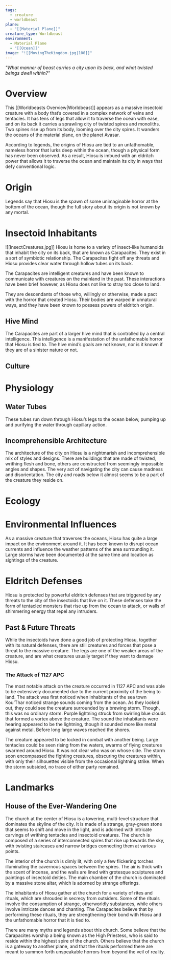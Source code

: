 ```yaml
---
tags:
  - creature
  - worldbeast
plane:
  - "[[Material Plane]]"
creature_type: Worldbeast
environment:
  - Material Plane
  - "[[Ocean]]"
image: "![[MovingTheKingdom.jpg|100]]"
---
```

*"What manner of beast carries a city upon its back, and what twisted beings dwell within?"*
# Overview
This [[Worldbeasts Overview|Worldbeast]] appears as a massive insectoid creature with a body that’s covered in a complex network of veins and tentacles. It has tens of legs that allow it to traverse the ocean with ease, and on its back it carries a sprawling city of twisted spires and monoliths. Two spines rise up from its body, looming over the city spires. It wanders the oceans of the material plane, on the planet Avasar.

According to legends, the origins of Hiosu are tied to an unfathomable, nameless horror that lurks deep within the ocean, though a physical form has never been observed. As a result, Hiosu is imbued with an eldritch power that allows it to traverse the ocean and maintain its city in ways that defy conventional logic.
# Origin
Legends say that Hiosu is the spawn of some unimaginable horror at the bottom of the ocean, though the full story about its origin is not known by any mortal.
# Insectoid Inhabitants
<span class="leftimg"><span class="smallimg"> ![[InsectCreatures.jpg]] </span></span>Hiosu is home to a variety of insect-like humanoids that inhabit the city on its back, that are known as Carapacites. They exist in a sort of symbiotic relationship. The Carapacites fight off any threats and Hiosu provides clear water through hollow tubes on its back.

The Carapacites are intelligent creatures and have been known to communicate with creatures on the mainland in the past. These interactions have been brief however, as Hiosu does not like to stray too close to land.

They are descendants of those who, willingly or otherwise, made a pact with the horror that created Hiosu. Their bodies are warped in unnatural ways, and they have been known to possess powers of eldritch origin.
## Hive Mind
The Carapacites are part of a larger hive mind that is controlled by a central intelligence. This intelligence is a manifestation of the unfathomable horror that Hiosu is tied to. The hive mind’s goals are not known, nor is it known if they are of a sinister nature or not.
## Culture
# Physiology
## Water Tubes
These tubes run down through Hiosu’s legs to the ocean below, pumping up and purifying the water through capillary action.
## Incomprehensible Architecture
The architecture of the city on Hiosu is a nightmarish and incomprehensible mix of styles and designs. There are buildings that are made of twisted, writhing flesh and bone, others are constructed from seemingly impossible angles and shapes. The very act of navigating the city can cause madness and disorientation. The city and roads below it almost seems to be a part of the creature they reside on.
# Ecology
# Environmental Influences
As a massive creature that traverses the oceans, Hiosu has quite a large impact on the environment around it. It has been known to disrupt ocean currents and influence the weather patterns of the area surrounding it. Large storms have been documented at the same time and location as sightings of the creature.
# Eldritch Defenses
Hiosu is protected by powerful eldritch defenses that are triggered by any threats to the city of the insectoids that live on it. These defenses take the form of tentacled monsters that rise up from the ocean to attack, or walls of shimmering energy that repel any intruders.
## Past & Future Threats
While the insectoids have done a good job of protecting Hiosu, together with its natural defenses, there are still creatures and forces that pose a threat to the massive creature. The legs are one of the weaker areas of the creature, and are what creatures usually target if they want to damage Hiosu.
### The Attack of 1127 APC
The most notable attack on the creature occurred in 1127 APC and was able to be extensively documented due to the current proximity of the being to land. The attack was first noticed when inhabitants of the sea town Kou’Thar noticed strange sounds coming from the ocean. As they looked out, they could see the creature surrounded by a brewing storm. Though, this was no ordinary storm. Purple lightning struck from swirling blue clouds that formed a vortex above the creature. The sound the inhabitants were hearing appeared to be the lightning, though it sounded more like metal against metal. Before long large waves reached the shores.

The creature appeared to be locked in combat with another being. Large tentacles could be seen rising from the waters, swarms of flying creatures swarmed around Hiosu. It was not clear who was on whose side. The storm soon encompassed the fighting creatures, obscuring the creatures within, with only their silhouettes visible from the occasional lightning strike. When the storm subsided, no trace of either party remained.
# Landmarks
## House of the Ever-Wandering One
The church at the center of Hiosu is a towering, multi-level structure that dominates the skyline of the city. It is made of a strange, gray-green stone that seems to shift and move in the light, and is adorned with intricate carvings of writhing tentacles and insectoid creatures. The church is composed of a series of interconnected spires that rise up towards the sky, with twisting staircases and narrow bridges connecting them at various points.

The interior of the church is dimly lit, with only a few flickering torches illuminating the cavernous spaces between the spires. The air is thick with the scent of incense, and the walls are lined with grotesque sculptures and paintings of insectoid deities. The main chamber of the church is dominated by a massive stone altar, which is adorned by strange offerings.

The inhabitants of Hiosu gather at the church for a variety  of rites and rituals, which are shrouded in secrecy from outsiders. Some of the rituals involve the consumption of strange, otherworldly substances, while others involve intricate dances and chanting. The Carapacites believe that by performing these rituals, they are strengthening their bond with Hiosu and the unfathomable horror that it is tied to.

There are many myths and legends about this church. Some believe that the Carapacites worship a being known as the High Priestess, who is said to reside within the highest spire of the church. Others believe that the church is a gateway to another plane, and that the rituals performed there are meant to summon forth unspeakable horrors from beyond the veil of reality.
